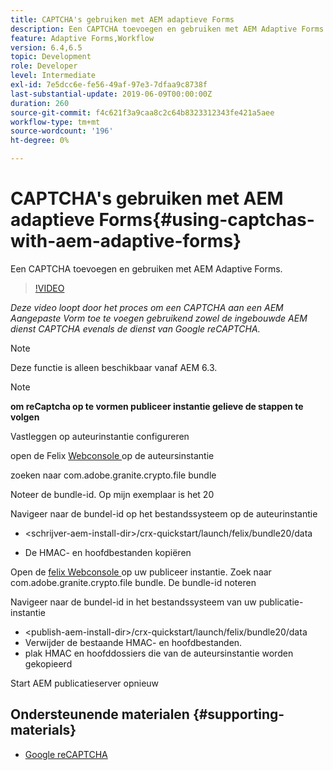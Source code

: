 ```yaml
---
title: CAPTCHA's gebruiken met AEM adaptieve Forms
description: Een CAPTCHA toevoegen en gebruiken met AEM Adaptive Forms.
feature: Adaptive Forms,Workflow
version: 6.4,6.5
topic: Development
role: Developer
level: Intermediate
exl-id: 7e5dcc6e-fe56-49af-97e3-7dfaa9c8738f
last-substantial-update: 2019-06-09T00:00:00Z
duration: 260
source-git-commit: f4c621f3a9caa8c2c64b8323312343fe421a5aee
workflow-type: tm+mt
source-wordcount: '196'
ht-degree: 0%

---
```


# CAPTCHA&#39;s gebruiken met AEM adaptieve Forms{#using-captchas-with-aem-adaptive-forms}

Een CAPTCHA toevoegen en gebruiken met AEM Adaptive Forms.

>[!VIDEO](https://video.tv.adobe.com/v/18336?quality=12&learn=on)

*Deze video loopt door het proces om een CAPTCHA aan een AEM Aangepaste Vorm toe te voegen gebruikend zowel de ingebouwde AEM dienst CAPTCHA evenals de dienst van Google reCAPTCHA.*

>[!NOTE]
>
>Deze functie is alleen beschikbaar vanaf AEM 6.3.

>[!NOTE]
>
>**om reCaptcha op te vormen publiceer instantie gelieve de stappen te volgen**
>
>Vastleggen op auteurinstantie configureren
>
>open de Felix [ Webconsole ](http://localhost:4502/system/console/bundles) op de auteursinstantie
>
>zoeken naar com.adobe.granite.crypto.file bundle
>
>Noteer de bundle-id. Op mijn exemplaar is het 20
>
>Navigeer naar de bundel-id op het bestandssysteem op de auteurinstantie
>
>* &lt;schrijver-aem-install-dir>/crx-quickstart/launch/felix/bundle20/data
* De HMAC- en hoofdbestanden kopiëren
>
Open de [ felix Webconsole ](http://localhost:4502/system/console/bundles) op uw publiceer instantie. Zoek naar com.adobe.granite.crypto.file bundle. De bundle-id noteren
>
Navigeer naar de bundel-id in het bestandssysteem van uw publicatie-instantie
>
* &lt;publish-aem-install-dir>/crx-quickstart/launch/felix/bundle20/data
* Verwijder de bestaande HMAC- en hoofdbestanden.
* plak HMAC en hoofddossiers die van de auteursinstantie worden gekopieerd
>
Start AEM publicatieserver opnieuw

## Ondersteunende materialen {#supporting-materials}

* [ Google reCAPTCHA ](https://www.google.com/recaptcha)
